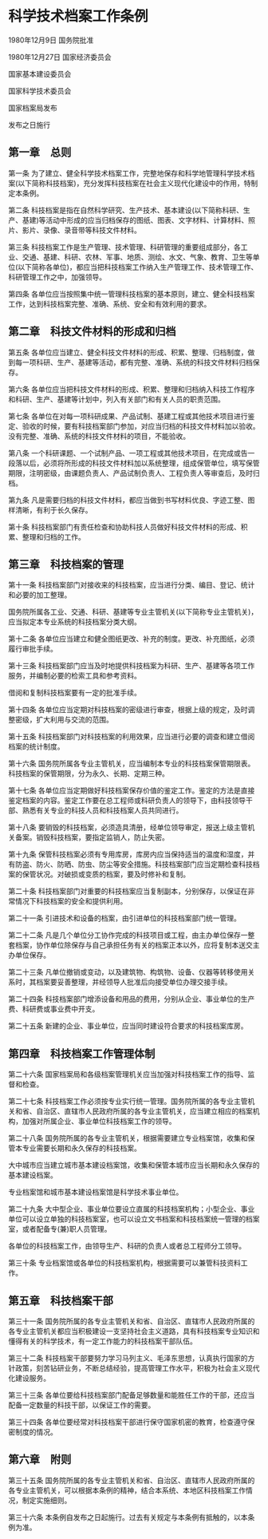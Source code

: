 # 科学技术档案工作条例

1980年12月9日 国务院批准

1980年12月27日 国家经济委员会

国家基本建设委员会

国家科学技术委员会

国家档案局发布

发布之日施行



## 第一章　总则

第一条 为了建立、健全科学技术档案工作，完整地保存和科学地管理科学技术档案(以下简称科技档案)，充分发挥科技档案在社会主义现代化建设中的作用，特制定本条例。

第二条 科技档案是指在自然科学研究、生产技术、基本建设(以下简称科研、生产、基建)等活动中形成的应当归档保存的图纸、图表、文字材料、计算材料、照片、影片、录像、录音带等科技文件材料。

第三条 科技档案工作是生产管理、技术管理、科研管理的重要组成部分，各工业、交通、基建、科研、农林、军事、地质、测绘、水文、气象、教育、卫生等单位(以下简称各单位)，都应当把科技档案工作纳入生产管理工作、技术管理工作、科研管理工作之中，加强领导。

第四条 各单位应当按照集中统一管理科技档案的基本原则，建立、健全科技档案工作，达到科技档案完整、准确、系统、安全和有效利用的要求。

## 第二章　科技文件材料的形成和归档

第五条 各单位应当建立、健全科技文件材料的形成、积累、整理、归档制度，做到每一项科研、生产、基建等活动，都有完整、准确、系统的科技文件材料归档保存。

第六条 各单位应当把科技文件材料的形成、积累、整理和归档纳入科技工作程序和科研、生产、基建等计划中，列入有关部门和有关人员的职责范围。

第七条 各单位在对每一项科研成果、产品试制、基建工程或其他技术项目进行鉴定、验收的时候，要有科技档案部门参加，对应当归档的科技文件材料加以验收。没有完整、准确、系统的科技文件材料的项目，不能验收。

第八条 一个科研课题、一个试制产品、一项工程或其他技术项目，在完成或告一段落以后，必须将所形成的科技文件材料加以系统整理，组成保管单位，填写保管期限，注明密级，由课题负责人、产品试制负责人、工程负责人等审查后，及时归档。

第九条 凡是需要归档的科技文件材料，都应当做到书写材料优良、字迹工整、图样清晰，有利于长久保存。

第十条 科技档案部门有责任检查和协助科技人员做好科技文件材料的形成、积累、整理和归档的工作。

## 第三章　科技档案的管理

第十一条 科技档案部门对接收来的科技档案，应当进行分类、编目、登记、统计和必要的加工整理。

国务院所属各工业、交通、科研、基建等专业主管机关(以下简称专业主管机关)，应当拟定本专业系统的科技档案分类大纲。

第十二条 各单位应当建立和健全图纸更改、补充的制度。更改、补充图纸，必须履行审批手续。

第十三条 科技档案部门应当及时地提供科技档案为科研、生产、基建等各项工作服务，并编制必要的检索工具和参考资料。

借阅和复制科技档案要有一定的批准手续。

第十四条 各单位应当定期对科技档案的密级进行审查，根据上级的规定，及时调整密级，扩大利用与交流的范围。

第十五条 科技档案部门对科技档案的利用效果，应当进行必要的调查和建立借阅档案的统计制度。

第十六条 国务院所属各专业主管机关，应当编制本专业的科技档案保管期限表。科技档案的保管期限，分为永久、长期、定期三种。

第十七条 各单位应当定期做好科技档案保存价值的鉴定工作。鉴定的方法是直接鉴定档案的内容。鉴定工作要在总工程师或科研负责人的领导下，由科技领导干部、熟悉有关专业的科技人员和科技档案人员共同进行。

第十八条 要销毁的科技档案，必须造具清册，经单位领导审定，报送上级主管机关备案。销毁科技档案，要指定监销人，防止失密。

第十九条 保管科技档案必须有专用库房，库房内应当保持适当的温度和湿度，并有防盗、防火、防晒、防虫、防尘等安全措施。科技档案部门应当定期检查科技档案的保管状况。对破损或变质的档案，要及时修补和复制。

第二十条 科技档案部门对重要的科技档案应当复制副本，分别保存，以保证在非常情况下科技档案的安全和提供利用。

第二十一条 引进技术和设备的档案，由引进单位的科技档案部门统一管理。

第二十二条 凡是几个单位分工协作完成的科技项目或工程，由主办单位保存一整套档案，协作单位除保存与自己承担任务有关的档案正本以外，应将复制本送交主办单位保存。

第二十三条 凡单位撤销或变动，以及建筑物、构筑物、设备、仪器等转移使用关系时，其档案要妥善整理，并经领导人批准后向接受单位办理交接手续。

第二十四条 科技档案部门增添设备和用品的费用，分别从企业、事业单位的生产费、科研费或事业费中开支。

第二十五条 新建的企业、事业单位，应当同时建设符合要求的科技档案库房。

## 第四章　科技档案工作管理体制

第二十六条 国家档案局和各级档案管理机关应当加强对科技档案工作的指导、监督和检查。

第二十七条 科技档案工作必须按专业实行统一管理。国务院所属的各专业主管机关和省、自治区、直辖市人民政府所属的各专业主管机关，应当建立相应的档案机构，加强对所属企业、事业单位科技档案工作的领导。

第二十八条 国务院所属的各专业主管机关，根据需要建立专业档案馆，收集和保管本专业需要长期和永久保存的科技档案。

大中城市应当建立城市基本建设档案馆，收集和保管本城市应当长期和永久保存的基本建设档案。

专业档案馆和城市基本建设档案馆是科学技术事业单位。

第二十九条 大中型企业、事业单位要设立直属的科技档案机构；小型企业、事业单位可以设立单独的科技档案室，也可以设立文书档案和科技档案统一管理的档案室，或者配备专(兼)职人员管理。

各单位的科技档案工作，由领导生产、科研的负责人或者总工程师分工领导。

第三十条 专业档案馆或各单位的科技档案机构，根据需要可以兼管科技资料工作。

## 第五章　科技档案干部

第三十一条 国务院所属的各专业主管机关和省、自治区、直辖市人民政府所属的各专业主管机关都应当积极建设一支坚持社会主义道路，具有科技档案专业知识和懂得有关的科学技术，有一定工作能力的科技档案干部队伍。

第三十二条 科技档案干部要努力学习马列主义、毛泽东思想，认真执行国家的方针政策，刻苦钻研业务，不断总结经验，提高管理工作水平，积极为社会主义现代化建设服务。

第三十三条 各单位要给科技档案部门配备足够数量和能胜任工作的干部，还应当配备一定数量的科技干部，以保证工作的需要。

第三十四条 各单位要经常对科技档案干部进行保守国家机密的教育，检查遵守保密制度的情况。

## 第六章　附则

第三十五条 国务院所属的各专业主管机关和省、自治区、直辖市人民政府所属的各专业主管机关，可以根据本条例的精神，结合本系统、本地区科技档案工作情况，制定实施细则。

第三十六条 本条例自发布之日起施行。过去有关规定与本条例有抵触的，以本条例为准。